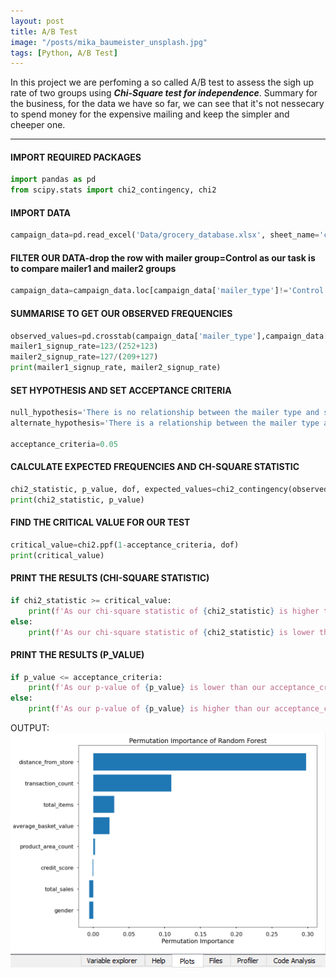 ```yaml
---
layout: post
title: A/B Test 
image: "/posts/mika_baumeister_unsplash.jpg"
tags: [Python, A/B Test]
---
```


In this project we are perfoming a so called A/B test to assess the sigh up rate of two groups using ***Chi-Square test for independence***. Summary for the business, for the data we have so far, we can see that it's not nessecary to spend money for the expensive mailing and keep the simpler and cheeper one.

---

#### IMPORT REQUIRED PACKAGES

```python
import pandas as pd
from scipy.stats import chi2_contingency, chi2
```

#### IMPORT DATA

```python
campaign_data=pd.read_excel('Data/grocery_database.xlsx', sheet_name='campaign_data')
```

#### FILTER OUR DATA-drop the row with mailer group=Control as our task is to compare mailer1 and mailer2 groups

```python
campaign_data=campaign_data.loc[campaign_data['mailer_type']!='Control']
```

#### SUMMARISE TO GET OUR OBSERVED FREQUENCIES 

```python
observed_values=pd.crosstab(campaign_data['mailer_type'],campaign_data['signup_flag']).values
mailer1_signup_rate=123/(252+123)
mailer2_signup_rate=127/(209+127)
print(mailer1_signup_rate, mailer2_signup_rate)
```

#### SET HYPOTHESIS AND SET ACCEPTANCE CRITERIA

```python
null_hypothesis='There is no relationship between the mailer type and signup rate. They are independent.'
alternate_hypothesis='There is a relationship between the mailer type and signup rate. They are not independent.'

acceptance_criteria=0.05
```

#### CALCULATE EXPECTED FREQUENCIES AND CH-SQUARE STATISTIC

```python
chi2_statistic, p_value, dof, expected_values=chi2_contingency(observed_values, correction=False)
print(chi2_statistic, p_value)
```

#### FIND THE CRITICAL VALUE FOR OUR TEST 

```python
critical_value=chi2.ppf(1-acceptance_criteria, dof)
print(critical_value)
```

#### PRINT THE RESULTS (CHI-SQUARE STATISTIC)

```python
if chi2_statistic >= critical_value:
    print(f'As our chi-square statistic of {chi2_statistic} is higher than our critical value {critical_value}, we reject the null hypothesis and conclude that: {alternate_hypothesis}')
else:
    print(f'As our chi-square statistic of {chi2_statistic} is lower than our critical value {critical_value}, we retain the null hypothesis and conclude that: {null_hypothesis}')
```   

#### PRINT THE RESULTS (P_VALUE)

```python
if p_value <= acceptance_criteria:
    print(f'As our p-value of {p_value} is lower than our acceptance_criteria {acceptance_criteria}, we reject the null hypothesis and conclude that: {alternate_hypothesis}')
else:
    print(f'As our p-value of {p_value} is higher than our acceptance_criteria {acceptance_criteria}, we retain the null hypothesis and conclude that: {null_hypothesis}')
```


OUTPUT:
![permutation_importance](/img/posts/permutation_importance.png "permutation_importance")







